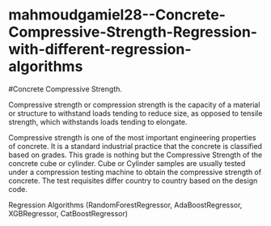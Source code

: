# mahmoudgamiel28--Concrete-Compressive-Strength-Regression-with-different-regression-algorithms
#Concrete Compressive Strength.

Compressive strength or compression strength is the capacity of a material or structure to withstand loads tending to reduce size, as opposed to tensile strength, which withstands loads tending to elongate.

Compressive strength is one of the most important engineering properties of concrete. It is a standard industrial practice that the concrete is classified based on grades. This grade is nothing but the Compressive Strength of the concrete cube or cylinder. Cube or Cylinder samples are usually tested under a compression testing machine to obtain the compressive strength of concrete. The test requisites differ country to country based on the design code.


Regression Algorithms (RandomForestRegressor, AdaBoostRegressor, XGBRegressor, CatBoostRegressor) 
